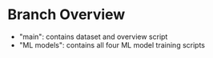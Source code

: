 # Branch Overview

- "main": contains dataset and overview script  
- "ML models": contains all four ML model training scripts
